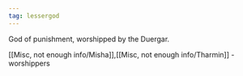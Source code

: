 ```yaml
---
tag: lessergod
---
```

God of punishment, worshipped by the Duergar.

[[Misc, not enough info/Misha]],[[Misc, not enough info/Tharmin]] - worshippers 